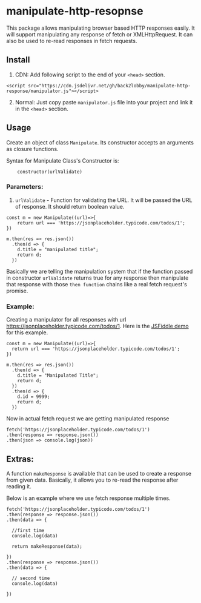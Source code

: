 # **manipulate-http-resopnse**
This package allows manipulating browser based HTTP responses easily. It will support manipulating any response of fetch or XMLHttpRequest. It can also be used to re-read responses in fetch requests.

## **Install**
1. CDN: Add following script to the end of your `<head>` section.
```
<script src="https://cdn.jsdelivr.net/gh/back2lobby/manipulate-http-response/manipulator.js"></script>
```
2. Normal: Just copy paste `manipulator.js` file into your project and link it in the `<head>` section.
## **Usage**
Create an object of class `Manipulate`. Its constructor accepts an arguments as closure functions.

Syntax for Manipulate Class's Constructor is:

```
    constructor(urlValidate)
```

### Parameters:

1. `urlValidate` - Function for validating the URL. It will be passed the URL of response. It should return boolean value.

```
const m = new Manipulate((url)=>{
    return url === 'https://jsonplaceholder.typicode.com/todos/1';
})

m.then(res => res.json())
  .then(d => {
    d.title = "manipulated title";
    return d;
  })

```

Basically we are telling the manipulation system that if the function passed in constructor `urlValidate` returns true for any response then manipulate that response with those `then function` chains like a real fetch request's promise.

### **Example:**

Creating a manipulator for all responses with url https://jsonplaceholder.typicode.com/todos/1. Here is the [JSFiddle demo](https://jsfiddle.net/Back2Lobby/mtow0uL1/2/) for this example.

```
const m = new Manipulate((url)=>{
  return url === 'https://jsonplaceholder.typicode.com/todos/1';
})

m.then(res => res.json())
  .then(d => {
    d.title = "Manipulated Title";
    return d;
  })
  .then(d => {
    d.id = 9999;
    return d;
  })
```

Now in actual fetch request we are getting manipulated response

```
fetch('https://jsonplaceholder.typicode.com/todos/1')
.then(response => response.json())
.then(json => console.log(json))
```

## Extras:

A function `makeResponse` is available that can be used to create a response from given data. Basically, it allows you to re-read the response after reading it.

Below is an example where we use fetch response multiple times.

```
fetch('https://jsonplaceholder.typicode.com/todos/1')
.then(response => response.json())
.then(data => {

  //first time
  console.log(data)

  return makeResponse(data);

})
.then(response => response.json())
.then(data => {

  // second time
  console.log(data)

})
```
